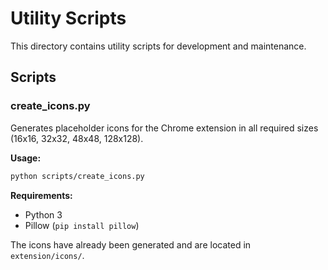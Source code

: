 # Utility Scripts

This directory contains utility scripts for development and maintenance.

## Scripts

### create_icons.py
Generates placeholder icons for the Chrome extension in all required sizes (16x16, 32x32, 48x48, 128x128).

**Usage:**
```bash
python scripts/create_icons.py
```

**Requirements:**
- Python 3
- Pillow (`pip install pillow`)

The icons have already been generated and are located in `extension/icons/`.